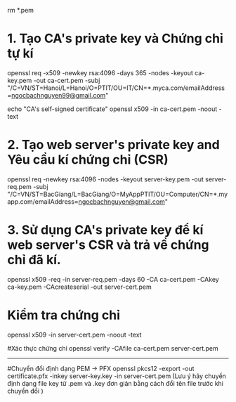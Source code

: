 rm *.pem

# 1. Tạo CA's private key và Chứng chỉ tự kí
openssl req -x509 -newkey rsa:4096 -days 365 -nodes -keyout ca-key.pem -out ca-cert.pem -subj "/C=VN/ST=Hanoi/L=Hanoi/O=PTIT/OU=IT/CN=*.myca.com/emailAddress=ngocbachnguyen99@gmail.com"

echo "CA's self-signed certificate"
openssl x509 -in ca-cert.pem -noout -text

# 2. Tạo web server's private key and Yêu cầu kí chứng chỉ (CSR)
openssl req -newkey rsa:4096 -nodes -keyout server-key.pem -out server-req.pem -subj "/C=VN/ST=BacGiang/L=BacGiang/O=MyAppPTIT/OU=Computer/CN=*.myapp.com/emailAddress=ngocbachnguyen@gmail.com"

# 3. Sử dụng CA's private key để kí web server's CSR và trả về chứng chỉ đã kí.
openssl x509 -req -in server-req.pem -days 60 -CA ca-cert.pem -CAkey ca-key.pem -CAcreateserial -out server-cert.pem

# Kiểm tra chứng chỉ
openssl x509 -in server-cert.pem -noout -text

#Xác thực chứng chỉ
openssl verify -CAfile ca-cert.pem server-cert.pem

------------------------------------------------------------------------------

#Chuyển đổi định dạng PEM -> PFX
openssl pkcs12 -export -out certificate.pfx -inkey server-key.key -in server-cert.pem
(Lưu ý hãy chuyển định dạng file key từ .pem và .key đơn giản bằng cách đổi tên file trước khi chuyển đổi )
